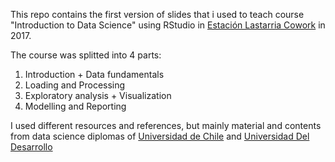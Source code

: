 This repo contains the first version of slides that i used to teach course "Introduction to Data Science" using RStudio in [Estación Lastarria Cowork](www.estacionlastarria.cl) in 2017.

The course was splitted into 4 parts: 
1) Introduction + Data fundamentals
2) Loading and Processing
3) Exploratory analysis + Visualization
4) Modelling and Reporting

I used different resources and references, but mainly material and contents from data science diplomas of [Universidad de Chile](https://www.dcc.uchile.cl/node/1681) and [Universidad Del Desarrollo](https://ingenieria.udd.cl/ver-diplomado/diplomado-en-data-science-2/)

